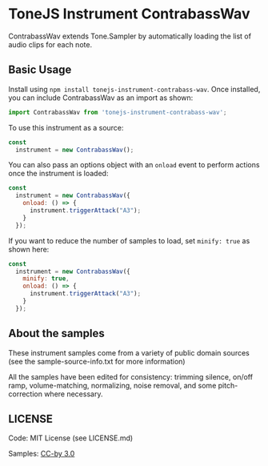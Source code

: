 # ToneJS Instrument ContrabassWav

ContrabassWav extends Tone.Sampler by automatically loading the list of audio clips for each note.

## Basic Usage

Install using `npm install tonejs-instrument-contrabass-wav`. Once installed, you can include ContrabassWav as an import as shown:

```javascript
import ContrabassWav from 'tonejs-instrument-contrabass-wav';
```

To use this instrument as a source:

```javascript
const
  instrument = new ContrabassWav();
```

You can also pass an options object with an `onload` event to perform actions once the instrument is loaded:

```javascript
const
  instrument = new ContrabassWav({
    onload: () => {
      instrument.triggerAttack("A3");
    }
  });
```

If you want to reduce the number of samples to load, set `minify: true` as shown here:

```javascript
const
  instrument = new ContrabassWav({
    minify: true,
    onload: () => {
      instrument.triggerAttack("A3");
    }
  });
```

## About the samples

These instrument samples come from a variety of public domain sources (see the sample-source-info.txt for more information)

All the samples have been edited for consistency: trimming silence, on/off ramp, volume-matching, normalizing, noise removal, and some pitch-correction where necessary.

## LICENSE

Code: MIT License (see LICENSE.md)

Samples: [CC-by 3.0](https://creativecommons.org/licenses/by/3.0/)
